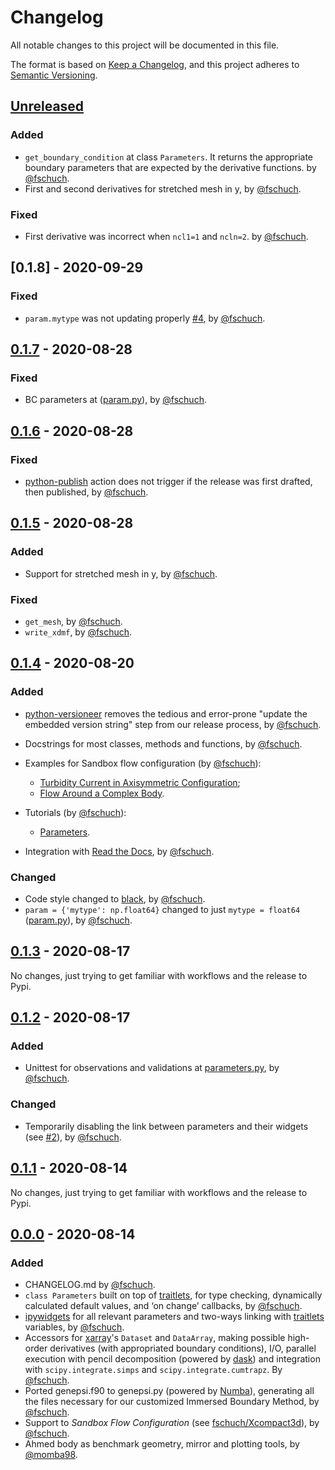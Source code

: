 # Changelog

All notable changes to this project will be documented in this file.

The format is based on [Keep a Changelog](https://keepachangelog.com/en/1.0.0/),
and this project adheres to [Semantic Versioning](https://semver.org/spec/v2.0.0.html).

## [Unreleased]

### Added
- `get_boundary_condition` at class `Parameters`. It returns the appropriate boundary parameters that are
expected by the derivative functions. by [@fschuch](https://github.com/fschuch).
- First and second derivatives for stretched mesh in y, by [@fschuch](https://github.com/fschuch).

### Fixed
- First derivative was incorrect when `ncl1=1` and `ncln=2`. by [@fschuch](https://github.com/fschuch).

## [0.1.8] - 2020-09-29

### Fixed
- `param.mytype` was not updating properly [#4](https://github.com/fschuch/xcompact3d_toolbox/issues/4), by [@fschuch](https://github.com/fschuch).

## [0.1.7] - 2020-08-28

### Fixed
- BC parameters at ([param.py](xcompact3d_toolbox\param.py)), by [@fschuch](https://github.com/fschuch).

## [0.1.6] - 2020-08-28

### Fixed
- [python-publish](.github/workflows/python-package.yml) action does not trigger if the release was first drafted, then published, by [@fschuch](https://github.com/fschuch).

## [0.1.5] - 2020-08-28

### Added
- Support for stretched mesh in y, by [@fschuch](https://github.com/fschuch).

### Fixed
- `get_mesh`, by [@fschuch](https://github.com/fschuch).
- `write_xdmf`, by [@fschuch](https://github.com/fschuch).

## [0.1.4] - 2020-08-20
### Added
- [python-versioneer](https://github.com/warner/python-versioneer) removes the tedious and error-prone "update the embedded version string" step from our release process, by [@fschuch](https://github.com/fschuch).
- Docstrings for most classes, methods and functions, by [@fschuch](https://github.com/fschuch).
- Examples for Sandbox flow configuration (by [@fschuch](https://github.com/fschuch)):

  - [Turbidity Current in Axisymmetric Configuration](docs\examples\Axisymmetric_flow.ipynb);
  - [Flow Around a Complex Body](docs\examples\Cylinder.ipynb).

- Tutorials (by [@fschuch](https://github.com/fschuch)):

  - [Parameters](docs\tutorial\parameters.ipynb).


- Integration with [Read the Docs](https://xcompact3d-toolbox.readthedocs.io/en/latest/), by [@fschuch](https://github.com/fschuch).

### Changed
- Code style changed to [black](https://github.com/psf/black), by [@fschuch](https://github.com/fschuch).
- `param = {'mytype': np.float64}` changed to just `mytype = float64` ([param.py](xcompact3d_toolbox\param.py)), by [@fschuch](https://github.com/fschuch).

## [0.1.3] - 2020-08-17
No changes, just trying to get familiar with workflows and the release to Pypi.

## [0.1.2] - 2020-08-17
### Added
- Unittest for observations and validations at [parameters.py](./xcompact3d_toolbox/parameters.py), by [@fschuch](https://github.com/fschuch).

### Changed
- Temporarily disabling the link between parameters and their widgets (see [#2](https://github.com/fschuch/xcompact3d_toolbox/issues/2)), by [@fschuch](https://github.com/fschuch).

## [0.1.1] - 2020-08-14
No changes, just trying to get familiar with workflows and the release to Pypi.

## [0.0.0] - 2020-08-14
### Added
- CHANGELOG.md by [@fschuch](https://github.com/fschuch).
- `class Parameters`  built on top of [traitlets](https://traitlets.readthedocs.io/en/stable/index.html), for type checking, dynamically calculated default values, and ‘on change’ callbacks, by [@fschuch](https://github.com/fschuch).
- [ipywidgets](https://ipywidgets.readthedocs.io/en/latest/) for all relevant parameters and two-ways linking with [traitlets](https://traitlets.readthedocs.io/en/stable/index.html) variables, by [@fschuch](https://github.com/fschuch).
- Accessors for [xarray](http://xarray.pydata.org/en/stable/)'s `Dataset` and `DataArray`, making possible high-order derivatives (with appropriated boundary conditions), I/O, parallel execution with pencil decomposition (powered by [dask](https://dask.org/)) and integration with `scipy.integrate.simps` and `scipy.integrate.cumtrapz`. By [@fschuch](https://github.com/fschuch).
- Ported genepsi.f90 to genepsi.py (powered by [Numba](http://numba.pydata.org/)), generating all the files necessary for our customized Immersed Boundary Method, by [@fschuch](https://github.com/fschuch).
- Support to *Sandbox Flow Configuration* (see [fschuch/Xcompact3d](https://github.com/fschuch/Xcompact3d/)), by [@fschuch](https://github.com/fschuch).
- Ahmed body as benchmark geometry, mirror and plotting tools, by [@momba98](https://github.com/momba98).

[Unreleased]: https://github.com/fschuch/xcompact3d_toolbox/compare/v0.1.8...HEAD
[0.1.7]: https://github.com/fschuch/xcompact3d_toolbox/compare/v0.1.7...v0.1.8
[0.1.7]: https://github.com/fschuch/xcompact3d_toolbox/compare/v0.1.6...v0.1.7
[0.1.6]: https://github.com/fschuch/xcompact3d_toolbox/compare/v0.1.5...v0.1.6
[0.1.5]: https://github.com/fschuch/xcompact3d_toolbox/compare/v0.1.4...v0.1.5
[0.1.4]: https://github.com/fschuch/xcompact3d_toolbox/compare/v0.1.3...v0.1.4
[0.1.3]: https://github.com/fschuch/xcompact3d_toolbox/compare/v0.1.2...v0.1.3
[0.1.2]: https://github.com/fschuch/xcompact3d_toolbox/compare/v0.1.1...v0.1.2
[0.1.1]: https://github.com/fschuch/xcompact3d_toolbox/compare/v0.0.0...v0.1.1
[0.0.0]: https://github.com/fschuch/xcompact3d_toolbox/releases/tag/v0.0.0
